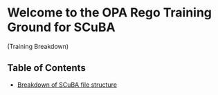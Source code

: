 # Welcome to the OPA Rego Training Ground for SCuBA <!-- omit in toc -->

(Training Breakdown)

## Table of Contents
- [Breakdown of SCuBA file structure](docs/training/structure.md)
